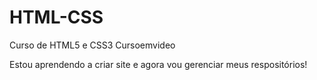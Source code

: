 # HTML-CSS
 Curso de HTML5 e CSS3 Cursoemvideo

 Estou aprendendo a criar site e agora vou 
 gerenciar meus respositórios!
